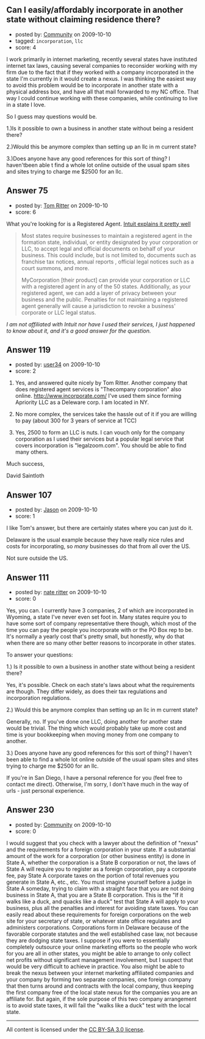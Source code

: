 ## Can I easily/affordably incorporate in another state without claiming residence there?

- posted by: [Community](https://stackexchange.com/users/-1/-1-community) on 2009-10-10
- tagged: `incorporation`, `llc`
- score: 4

I work primarily in internet marketing, recently several states have instituted internet tax laws, causing several companies to reconsider working with my firm due to the fact that if they worked with a company incorporated in the state I'm currently in it would create a nexus.  I was thinking the easiest way to avoid this problem would be to incorporate in another state with a physical address box, and have all that mail forwarded to my NC office.  That way I could continue working with these companies, while continuing to live in a state I love.

So I guess may questions would be.

1.)Is it possible to own a business in another state without being a resident there?

2.)Would this be anymore complex than setting up an llc in m current state?

3.)Does anyone have any good references for this sort of thing? I haven'tbeen able t find a whole lot online outside of the usual spam sites and sites trying to charge me $2500 for an llc.


## Answer 75

- posted by: [Tom Ritter](https://stackexchange.com/users/-1/50-tom-ritter) on 2009-10-10
- score: 6

What you're looking for is a Registered Agent.  [Intuit explains it pretty well](http://mycorporation.intuit.com/business-formations/registered-agent-services.jsp)

> Most states require businesses to
> maintain a registered agent in the
> formation state, individual, or entity
> designated by your corporation or LLC,
> to accept legal and official documents
> on behalf of your business. This could
> include, but is not limited to,
> documents such as franchise tax
> notices, annual reports , official
> legal notices such as a court summons,
> and more. 
> 
> MyCorporation [their product] can provide
> your corporation or LLC with a
> registered agent in any of the 50
> states. Additionally, as your
> registered agent, we can add a layer
> of privacy between your business and
> the public. Penalties for not
> maintaining a registered agent
> generally will cause a jurisdiction to
> revoke a business' corporate or LLC
> legal status.

*I am not affiliated with Intuit nor have I used their services, I just happened to know about it, and it's a good answer for the question.*


## Answer 119

- posted by: [user34](https://stackexchange.com/users/-1/34-user34) on 2009-10-10
- score: 2

1) Yes, and answered quite nicely by Tom Ritter. Another company that does registered agent services is "Thecompany corporation" also online. http://www.incorporate.com/ I've used them since forming Apriority LLC as a Deleware corp. I am located in NY.

2) No more complex, the services take the hassle out of it if you are willing to pay (about 300 for 3 years of service at TCC) 

3) Yes, 2500 to form an LLC is nuts. I can vouch only for the company corporation as I used their services but a popular legal service that covers incorporation is "legalzoom.com". You should be able to find many others.


Much success,

David Saintloth


## Answer 107

- posted by: [Jason](https://stackexchange.com/users/-1/2-jason) on 2009-10-10
- score: 1

I like Tom's answer, but there are certainly states where you can just do it.

Delaware is the usual example because they have really nice rules and costs for incorporating, so *many* businesses do that from all over the US.

Not sure outside the US.


## Answer 111

- posted by: [nate ritter](https://stackexchange.com/users/-1/79-nate-ritter) on 2009-10-10
- score: 0

Yes, you can.  I currently have 3 companies, 2 of which are incorporated in Wyoming, a state I've never even set foot in.  Many states require you to have some sort of company representative there though, which most of the time you can pay the people you incorporate with or the PO Box rep to be.  It's normally a yearly cost that's pretty small, but honestly, why do that when there are so many other better reasons to incorporate in other states.

To answer your questions:

1.) Is it possible to own a business in another state without being a resident there?

Yes, it's possible. Check on each state's laws about what the requirements are though. They differ widely, as does their tax regulations and incorporation regulations.

2.) Would this be anymore complex than setting up an llc in m current state?

Generally, no.  If you've done one LLC, doing another for another state would be trivial. The thing which would probably take up more cost and time is your bookkeeping when moving money from one company to another.

3.) Does anyone have any good references for this sort of thing? I haven't been able to find a whole lot online outside of the usual spam sites and sites trying to charge me $2500 for an llc.

If you're in San Diego, I have a personal reference for you (feel free to contact me direct).  Otherwise, I'm sorry, I don't have much in the way of urls - just personal experience.


## Answer 230

- posted by: [Community](https://stackexchange.com/users/-1/-1-community) on 2009-10-10
- score: 0

I would suggest that you check with a lawyer about the definition of "nexus" and the requirements for a foreign corporation in your state. If a substantial amount of the work for a corporation (or other business entity) is done in State A, whether the corporation is a State B corporation or not, the laws of State A will require you to register as a foreign corporation, pay a corporate fee, pay State A corporate taxes on the portion of total revenues you generate in State A, etc., etc. You must imagine yourself before a judge in State A someday, trying to claim with a straight face that you are not doing business in State A, that you are a State B corporation. This is the "If it walks like a duck, and quacks like a duck" test that State A will apply to your business, plus all the penalties and interest for avoiding state taxes. You can easily read about these requirements for foreign corporations on the web site for your secretary of state, or whatever state office regulates and administers corporations. Corporations form in Delaware because of the favorable corporate statutes and the well established case law, not because they are dodging state taxes. I suppose if you were to essentially completely outsource your online marketing efforts so the people who work for you are all in other states, you might be able to arrange to only collect net profits without significant management involvement, but I suspect that would be very difficult to achieve in practice. You also might be able to break the nexus between your internet marketing affiliated companies and your company by forming two separate companies, one foreign company that then turns around and contracts with the local company, thus keeping the first company free of the local state nexus for the companies you are an affiliate for. But again, if the sole purpose of this two company arrangement is to avoid state taxes, it will fail the "walks like a duck" test with the local state.



---

All content is licensed under the [CC BY-SA 3.0 license](https://creativecommons.org/licenses/by-sa/3.0/).

